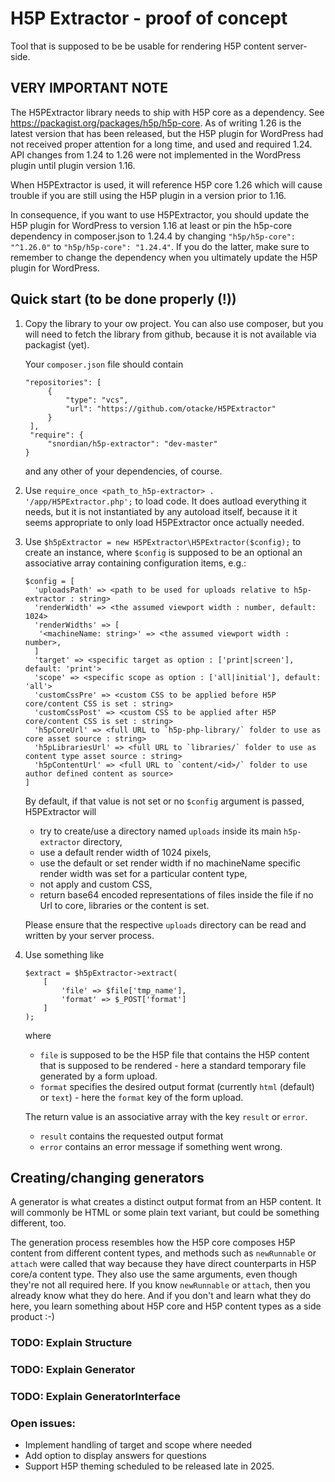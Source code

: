 # H5P Extractor - proof of concept
Tool that is supposed to be be usable for rendering H5P content server-side.

## VERY IMPORTANT NOTE
The H5PExtractor library needs to ship with H5P core as a dependency. See
https://packagist.org/packages/h5p/h5p-core. As of writing 1.26 is the latest version
that has been released, but the H5P plugin for WordPress had not received proper attention
for a long time, and used and required 1.24. API changes from 1.24 to 1.26 were not
implemented in the WordPress plugin until plugin version 1.16.

When H5PExtractor is used, it will reference H5P core 1.26 which will cause trouble
if you are still using the H5P plugin in a version prior to 1.16.

In consequence, if you want to use H5PExtractor, you should update the H5P plugin for
WordPress to version 1.16 at least or pin the h5p-core dependency in composer.json to
1.24.4 by changing `"h5p/h5p-core": "^1.26.0"` to `"h5p/h5p-core": "1.24.4"`. If you do
the latter, make sure to remember to change the dependency when you ultimately update the
H5P plugin for WordPress.

## Quick start (to be done properly (!))
1. Copy the library to your ow project. You can also use composer, but you will
   need to fetch the library from github, because it is not available via packagist
   (yet).

   Your `composer.json` file should contain
   ```
   "repositories": [
        {
            "type": "vcs",
            "url": "https://github.com/otacke/H5PExtractor"
        }
    ],
    "require": {
        "snordian/h5p-extractor": "dev-master"
   }
   ```
   and any other of your dependencies, of course.

2. Use `require_once <path_to_h5p-extractor> . '/app/H5PExtractor.php';` to
load code. It does autload everything it needs, but it is not instantiated by
any autoload itself, because it it seems appropriate to only load H5PExtractor
once actually needed.

3. Use `$h5pExtractor = new H5PExtractor\H5PExtractor($config);` to create an
   instance, where `$config` is supposed to be an optional an associative array
   containing configuration items, e.g.:
   ```
   $config = [
     'uploadsPath' => <path to be used for uploads relative to h5p-extractor : string>
     'renderWidth' => <the assumed viewport width : number, default: 1024>
     'renderWidths' => [
      '<machineName: string>' => <the assumed viewport width : number>,
     ]
     'target' => <specific target as option : ['print|screen'], default: 'print'>
     'scope' => <specific scope as option : ['all|initial'], default: 'all'>
     'customCssPre' => <custom CSS to be applied before H5P core/content CSS is set : string>
     'customCssPost' => <custom CSS to be applied after H5P core/content CSS is set : string>
     'h5pCoreUrl' => <full URL to `h5p-php-library/` folder to use as core asset source : string>
     'h5pLibrariesUrl' => <full URL to `libraries/` folder to use as content type asset source : string>
     'h5pContentUrl' => <full URL to `content/<id>/` folder to use author defined content as source>
   ]
   ```

   By default, if that value is not set or no `$config` argument is passed,
   H5PExtractor will
   - try to create/use a directory named `uploads` inside its main
     `h5p-extractor` directory,
   - use a default render width of 1024 pixels,
   - use the default or set render width if no machineName specific render width was set for a particular content type,
   - not apply and custom CSS,
   - return base64 encoded representations of files inside the file if no Url to core, libraries
     or the content is set.

   Please ensure that the respective `uploads` directory can be read and written by
   your server process.

4. Use something like
   ```
   $extract = $h5pExtractor->extract(
       [
           'file' => $file['tmp_name'],
           'format' => $_POST['format']
       ]
   );
   ```
   where
   - `file` is supposed to be the H5P file that contains the H5P content that is
     supposed to be rendered - here a standard temporary file generated by a
     form upload.
   - `format` specifies the desired output format (currently `html` (default) or
    `text`) - here the `format` key of the form upload.

   The return value is an associative array with the key `result` or `error`.
   - `result` contains the requested output format
   - `error` contains an error message if something went wrong.

## Creating/changing generators
A generator is what creates a distinct output format from an H5P content. It
will commonly be HTML or some plain text variant, but could be something
different, too.

The generation process resembles how the H5P core composes H5P content from
different content types, and methods such as `newRunnable` or `attach` were 
called that way because they have direct counterparts in H5P core/a content
type. They also use the same arguments, even though they're not all required
here. If you know `newRunnable` or `attach`, then you already know what they
do here. And if you don't and learn what they do here, you learn something
about H5P core and H5P content types as a side product :-)

### TODO: Explain Structure
### TODO: Explain Generator
### TODO: Explain GeneratorInterface

### Open issues:
- Implement handling of target and scope where needed
- Add option to display answers for questions
- Support H5P theming scheduled to be released late in 2025.
